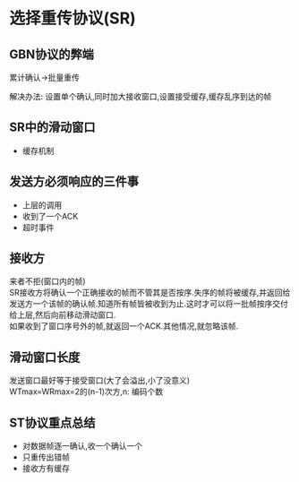 # 选择重传协议(SR)

## GBN协议的弊端

累计确认->批量重传

解决办法: 设置单个确认,同时加大接收窗口,设置接受缓存,缓存乱序到达的帧

## SR中的滑动窗口

- 缓存机制

## 发送方必须响应的三件事

- 上层的调用
- 收到了一个ACK
- 超时事件

## 接收方

来者不拒(窗口内的帧)  
SR接收方将确认一个正确接收的帧而不管其是否按序.失序的帧将被缓存,并返回给发送方一个该帧的确认帧.知道所有帧皆被收到为止.这时才可以将一批帧按序交付给上层,然后向前移动滑动窗口.  
如果收到了窗口序号外的帧,就返回一个ACK.其他情况,就忽略该帧.

## 滑动窗口长度

发送窗口最好等于接受窗口(大了会溢出,小了没意义)  
WTmax=WRmax=2的(n-1)次方,n: 编码个数

## ST协议重点总结

- 对数据帧逐一确认,收一个确认一个
- 只重传出错帧
- 接收方有缓存
